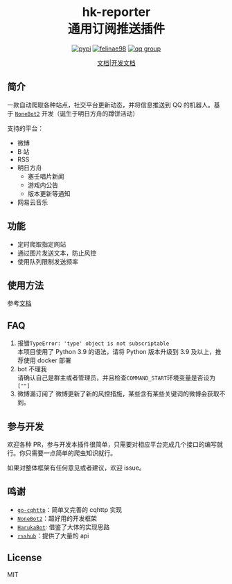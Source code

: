 <div align="center">
<h1>hk-reporter </br>通用订阅推送插件</h1>

[![pypi](https://badgen.net/pypi/v/nonebot-hk-reporter)](https://pypi.org/project/nonebot-hk-reporter/)
[![felinae98](https://circleci.com/gh/felinae98/nonebot-hk-reporter.svg?style=shield)](https://circleci.com/gh/felinae98/nonebot-hk-reporter)
[![qq group](https://img.shields.io/badge/QQ%E7%BE%A4-868610060-orange)](https://qm.qq.com/cgi-bin/qm/qr?k=pXYMGB_e8b6so3QTqgeV6lkKDtEeYE4f&jump_from=webapi)

[文档](https://nonebot-hk-reporter.vercel.app)|[开发文档](https://nonebot-hk-reporter.vercel.app/dev)

</div>

## 简介

一款自动爬取各种站点，社交平台更新动态，并将信息推送到 QQ 的机器人。基于 [`NoneBot2`](https://github.com/nonebot/nonebot2) 开发（诞生于明日方舟的蹲饼活动）

支持的平台：

- 微博
- B 站
- RSS
- 明日方舟
  - 塞壬唱片新闻
  - 游戏内公告
  - 版本更新等通知
- 网易云音乐

## 功能

- 定时爬取指定网站
- 通过图片发送文本，防止风控
- 使用队列限制发送频率

## 使用方法

参考[文档](https://nonebot-hk-reporter.vercel.app/usage/#%E4%BD%BF%E7%94%A8)

## FAQ

1. 报错`TypeError: 'type' object is not subscriptable`  
   本项目使用了 Python 3.9 的语法，请将 Python 版本升级到 3.9 及以上，推荐使用 docker 部署
2. bot 不理我  
   请确认自己是群主或者管理员，并且检查`COMMAND_START`环境变量是否设为`[""]`
3. 微博漏订阅了
   微博更新了新的风控措施，某些含有某些关键词的微博会获取不到。

## 参与开发

欢迎各种 PR，参与开发本插件很简单，只需要对相应平台完成几个接口的编写就行。你只需要一点简单的爬虫知识就行。

如果对整体框架有任何意见或者建议，欢迎 issue。

## 鸣谢

- [`go-cqhttp`](https://github.com/Mrs4s/go-cqhttp)：简单又完善的 cqhttp 实现
- [`NoneBot2`](https://github.com/nonebot/nonebot2)：超好用的开发框架
- [`HarukaBot`](https://github.com/SK-415/HarukaBot/): 借鉴了大体的实现思路
- [`rsshub`](https://github.com/DIYgod/RSSHub)：提供了大量的 api

## License

MIT
